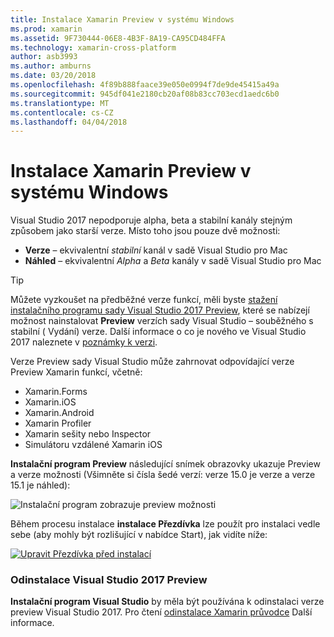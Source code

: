 ```yaml
---
title: Instalace Xamarin Preview v systému Windows
ms.prod: xamarin
ms.assetid: 9F730444-06E8-4B3F-8A19-CA95CD484FFA
ms.technology: xamarin-cross-platform
author: asb3993
ms.author: amburns
ms.date: 03/20/2018
ms.openlocfilehash: 4f89b888faace39e050e0994f7de9de45415a49a
ms.sourcegitcommit: 945df041e2180cb20af08b83cc703ecd1aedc6b0
ms.translationtype: MT
ms.contentlocale: cs-CZ
ms.lasthandoff: 04/04/2018
---
```

# <a name="installing-xamarin-preview-on-windows"></a>Instalace Xamarin Preview v systému Windows

Visual Studio 2017 nepodporuje alpha, beta a stabilní kanály stejným způsobem jako starší verze. Místo toho jsou pouze dvě možnosti:

- **Verze** – ekvivalentní _stabilní_ kanál v sadě Visual Studio pro Mac
- **Náhled** – ekvivalentní _Alpha_ a _Beta_ kanály v sadě Visual Studio pro Mac

> [!TIP] 
> Můžete vyzkoušet na předběžné verze funkcí, měli byste [stažení instalačního programu sady Visual Studio 2017 Preview](https://www.visualstudio.com/vs/preview/), které se nabízejí možnost nainstalovat **Preview** verzích sady Visual Studio – souběžného s stabilní ( Vydání) verze. Další informace o co je nového ve Visual Studio 2017 naleznete v [poznámky k verzi](/visualstudio/releasenotes/vs2017-preview-relnotes).

Verze Preview sady Visual Studio může zahrnovat odpovídající verze Preview Xamarin funkcí, včetně:

- Xamarin.Forms
- Xamarin.iOS
- Xamarin.Android
- Xamarin Profiler
- Xamarin sešity nebo Inspector
- Simulátoru vzdálené Xamarin iOS

**Instalační program Preview** následující snímek obrazovky ukazuje Preview a verze možnosti (Všimněte si čísla šedé verzí: verze 15.0 je verze a verze 15.1 je náhled):

![Instalační program zobrazuje preview možnosti](windows-images/vs2017-installer.jpg)

Během procesu instalace **instalace Přezdívka** lze použít pro instalaci vedle sebe (aby mohly být rozlišující v nabídce Start), jak vidíte níže:

[![Upravit Přezdívka před instalací](windows-images/vs2017-nickname-sml.png "úpravy Přezdívka před instalací")](windows-images/vs2017-nickname.png#lightbox)

### <a name="uninstalling-visual-studio-2017-preview"></a>Odinstalace Visual Studio 2017 Preview

**Instalační program Visual Studio** by měla být používána k odinstalaci verze preview Visual Studio 2017. Pro čtení [odinstalace Xamarin průvodce](uninstalling-xamarin.md#uninstallvs2017) Další informace.
